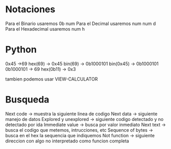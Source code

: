 # Notaciones
Para el Binario usaremos 0b num
Para el Decimal usaremos num num d
Para el Hexadecimal usaremos num h

# Python
0x45 ->69
hex(69) -> 0x45
bin(69) -> 0b1000101
bin(0x45) -> 0b1000101
0b1000101 -> 69
hex(0b11) -> 0x3

tambien podemos usar VIEW-CALCULATOR

# Busqueda

Next code -> muestra la siguiente linea de codigo 
Next data -> siguiente manejo de datos
Explored y unexplored -> siguiente codigo detectado y no detectado por ida
Immediate value -> busca por valor inmediato
Next text -> busca el codigo que metemos, intrucciones, etc
Sequence of bytes -> busca en el hex la sequencia que indiquemos
Not function -> siguiente direccion con algo no interpretado como funcion completa

